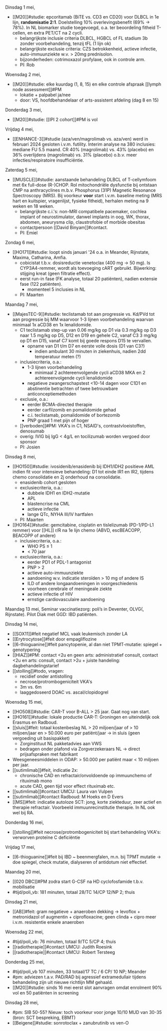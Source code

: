 Dinsdag 1 mei,
-  [[M20]]#studie: epcoritamab (BiTE vs. CD3 en CD20) voor DLBCL in 1e lijn, **randomisatie 2:1**. Doelstelling 10% overlevingsbenefit (69% → 78%). In NL biomarker studie toegevoegd, o.a. ter beoordeling fitheid T-cellen, en extra PET/CT na 2 cycli. 
	- belangrijkste inclusie criteria DLBCL, HGBCL of FL stadium 3b zonder voorbehandeling, tenzij tFL (1 lijn ok)
	- belangrijkste exclusie criteria: CZS betrokkenheid, actieve infectie, auto-immuunziekte w.v. > 20mg prednisolon.
	- bijzonderheden: cotrimoxazol profylaxe, ook in controle arm.
	- PI: Rob

Woensdag 2 mei,
- [[M20]]#studie: elke kuurdag (1, 8, 15) en elke controle afspraak [[lymph node assessment]]#PM
	- lokatie + palpabel ja/nee
	- door: VS, hoofdbehandelaar of arts-assistent afdeling (dag 8 en 15)

Donderdag 3 mei,
- [[M20]]#studie: [[IPI 2 cohort]]#PM is vol

Vrijdag 4 mei,
- [[ENHANCE-3]]#studie (aza/ven/magrolimab vs. aza/ven) werd in februari 2024 gesloten i.v.m. futility. Interim analyse na 380 inclusies: mediane FU 5.5 maand. CR 40% (magrolimab) vs. 43% (placebo) en 36% overlijdens (magrolimab) vs. 31% (placebo) o.b.v. meer infecties/respiratoire insufficiëntie.

Zaterdag 5 mei,
- [[MUSCLE]]#studie: aanstaande behandeling DLBCL of T-cellymfoom met 6x full-dose (R-)CHOP. Rol mitochondriële dysfunctie bij ontstaan CMP na anthracyclines m.b.v. Phosphorus (31P) Magnetic Resonance Spectroscopy (MRS). Bij voorkeur **voor** start i.v.m. baseline meting (MRS hart en kuitspier, vragenlijst, fysieke fitheid), herhalen meting na 9 weken en 18 weken. 
	- belangrijkste c.i.'s: non-MRI compatibele pacemaker, cochlea implant of neurostimulator, danwel implants in oog, WK, thorax, abdomen, aneurysma clip, claustrofobie of morbide obesitas 
	- contactpersoon [[David Binyam]]#contact.
	- PI: Emiel

Zondag 6 mei,
- [[HO171]]#studie: loopt sinds januari '24 o.a. in Meander, Rijnstate, Maxima, Catharina, Amfia. 
	- cobicistat t.b.v. dosisreductie venetoclax (400 mg → 50 mg). Is CYP3A4-remmer, wordt als toevoeging cART gebruikt. Bijwerking: stijging kreat (geen filtratie effect).
	- eerst run-in fase (FK analyse, totaal 20 patiënten), nadien extensie fase (122 patiënten). 
		- momenteel 5 inclusies in NL
	- PI: Maarten

Maandag 7 mei,
- [[MajesTEC-9]]#studie: teclistamab tot aan progressie vs. Kd/PVd tot aan progressie bij MM waarvoor 1-3 lijnen voorbehandeling waarvan minimaal 1x aCD38 en 1x lenalidomide.
	- C1 teclistamab step-up van 0.06 mg/kg op D1 via 0.3 mg/kg op D3 naar 1.5 mg/kg op D5, D12 en D19 en gehele C2, vanaf C3 3 mg/kg op D1 en D15, vanaf C7 komt bij goede respons D15 te vervallen.
		- opname van D1 t/m D7 en eerste volle dosis (D1 van C3?)
			- indien ambulant 30 minuten in ziekenhuis, nadien 2dd temperatuur meten (?)
	- inclusiecriteria, o.a.:
		- 1-3 lijnen voorbehandeling
			- minimaal 2 achtereenvolgende cycli aCD38 MKA en 2 achtereenvolgende cycli lenalidomide
		- negatieve zwangerschapstest <10-14 dagen voor C1D1 en abstinentie betrachten of twee betrouwbare anticonceptiemethoden
	- exclusie, o.a.:
		- eerder BCMA-directed therapie
		- eerder carfilzomib en pomalidomide gehad
		- c.i. teclistamab, pomalidomide of bortezomib
		- PNP graad 1 met pijn of hoger
	- [[verboden]]#PM: VKA's in C1, NSAID's, contrastvloeistoffen, denosumab
	- overig: IVIG bij IgG < 4g/L en tocilizumab worden vergoed door sponsor
	- PI: Josien

Dinsdag 8 mei,
- [[HO150]]#studie: ivosidenib/enasidenib bij IDH1/IDH2 positieve AML indien fit voor intensieve  behandeling: D1 tot einde IR1 en IR2, tijdens chemo consolidatie en 2j onderhoud na consolidatie.
	- enasidenib cohort gesloten
	- exclusiecriteria, o.a.:
		- dubbele IDH1 en IDH2-mutatie
		- APL
		- blastencrise na CML
		- actieve infectie
		- lange QTc, NYHA III/IV hartfalen
	- PI: Maarten
- [[HO164]]#studie: gemcitabine, cisplatin en tislelizumab (PD-1/PD-L1 remmer) voor [[HL]] r/R na 1e lijn chemo (ABVD, escBEACOPP, BEACOPP of andere)
	- inclusiecriteria, o.a.:
		- WHO PS $\leq$ 1
		- \< 70 jaar
	- exclusiecriteria, o.a.:
		- eerder PD1 of PDL-1 antagonist
		- PNP > 2
		- actieve auto-immuunziekte
		- aandoening w.v. indicatie steroïden > 10 mg of andere IS
		- ILD of andere longaandoeningen in voorgeschiedenis
		- voorheen cerebrale of meningeale ziekte
		- actieve infectie of HIV
		- ernstige cardiovasculaire aandoening

Maandag 13 mei,
Seminar vaccinatiezorg: poli’s in Deventer, OLVG(, Rijnstate). Pilot Diak met GGD: IBD patiënten. 

Dinsdag 14 mei,
- [[SOX11]]#feit negatief MCL vaak leukemisch zonder LA
- [[Erytrocytose]]#feit door empagliflozine
- [[6-thioguanine]]#feit pancytopenie, al dan niet TPMT-mutatie: spiegel + genotypering
- [[HIAZ]]#PM: contact <2u en geen arts: administratief consult, contact <2u en arts: consult, contact >2u + juiste handeling: dagbehandelingstarief
- [[stolling]]#todo, vragen: 
	- recidief onder antistolling
	- necrose/protrombogeniciteit VKA's
	- 3m vs. 6m
	- laaggedoseerd DOAC vs. ascal/clopidogrel

Woensdag 15 mei,
- [[HO508]]#studie: CAR-T voor B-ALL > 25 jaar. Gaat nog van start.
- [[HO161]]#studie: lokale productie CAR-T: Groningen en uiteindelijk ook Erasmus en Radboud.
- [[sluis]]#feit: totaal kostenbeslag NL > 20 miljoen/jaar of > 10 miljoen/jaar en > 50.000 euro per patiënt/jaar → in sluis (geen vergoeding uit basispakket)
	- Zorginstituut NL pakketadvies aan VWS
	- bedragen onder plafond via Zorgverzekeraars NL → direct prijsafspraken met fabrikant
- Weesgeneesmiddelen in ODAP: > 50.000 per patiënt maar < 10 miljoen per jaar. 
- [[sutimlimab]]#feit, indicatie 2x: 
	- chronische CAD en refractair/onvoldoende op immuunchemo of rituximab mono
	- acute CAD, geen tijd voor effect rituximab etc.
- [[sutimlimab]]#contact UMCU: Laura van Vulpen
- [[sutimlimab]]#contact Radboud: M Hoeks en D Evers
- [[MS]]#feit: indicatie autoloze SCT: jong, korte ziekteduur, zeer actief en therapie refractair. Voorbeeld immuunrecinstitutie therapie. In NL ook wel bij RA. 

Donderdag 16 mei,
- [[stolling]]#feit necrose/protrombogeniciteit bij start behandeling VKA's: verworven proteïne C deficiëntie

Vrijdag 17 mei,
- [[6-thioguanine]]#feit bij IBD ~ beenmergfalen, m.n. bij TPMT mutatie → doe spiegel, check mutatie, dialyseren of antidotum niet effectief.

Maandag 20 mei,
- [[020 DBC]]#PM zodra start G-CSF na HD cyclofosfamide t.b.v. mobilisatie
- #tijd/poli_vb: 181 minuten, totaal 28/TC 14/CP 12/NP 2; thuis

Dinsdag 21 mei,
- [[AB]]#feit: gram negatieve + anaeroben dekking → levoflox + metronidazol of augmentin + ciprofloxacine; geen clinda + cipro meer i.v.m. resistentie enkele anaeroben

Woensdag 22 mei,
- #tijd/poli_vb: 76 minuten, totaal 9/TC 5/CP 4; thuis
- [[radiotherapie]]#contact UMCU: Judith Roesink
- [[radiotherapie]]#contact UMCU: Robert Tersteeg

Donderdag 25 mei,
- #tijd/poli_vb 107 minuten, 33 totaal/17 TC / 6 CP/ 10 NP; Meander
- #pm: adviezen t.a.v. PAD/RAD bij agressief extramedullair tijdens behandeling zijn uit nieuwe richtlijn MM gehaald.
- [[M20]]#studie: sinds 16 mei eerst slot aanvragen omdat enrolment 90% vol en 50 patiënten in screening

Dinsdag 28 mei,
- #pm: SIB 50-55? Nieuw: toch voorkeur voor jonge 10/10 MUD van 30-35 (bron: SCT bespreking, EBMT)
- [[Beigene]]#studie: sonrotoclax + zanubrutinib vs ven-O